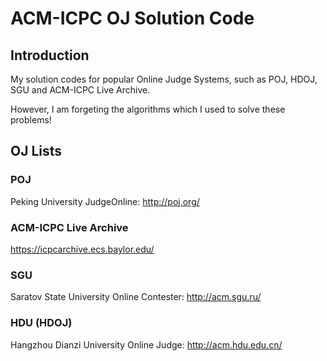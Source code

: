 ACM-ICPC OJ Solution Code
========
## Introduction

My solution codes for popular Online Judge Systems, such as POJ, HDOJ, SGU and ACM-ICPC Live Archive.

However, I am forgeting the algorithms which I used to solve these problems!

## OJ Lists
### POJ
Peking University JudgeOnline: http://poj.org/

### ACM-ICPC Live Archive
https://icpcarchive.ecs.baylor.edu/

### SGU
Saratov State University Online Contester: http://acm.sgu.ru/

### HDU (HDOJ)
Hangzhou Dianzi University Online Judge: http://acm.hdu.edu.cn/
